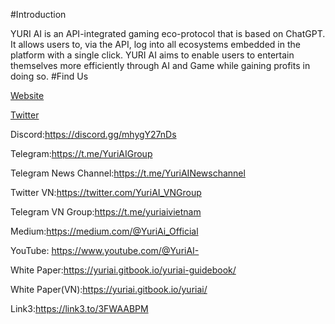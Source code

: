 #Introduction

YURI AI is an API-integrated gaming eco-protocol that is based on ChatGPT. It allows users to, via the API, log into all ecosystems embedded in the platform with a single click. YURI AI aims to enable users to entertain themselves more efficiently through AI and Game while gaining profits in doing so.
#Find Us

[Website](http://Yuri-ai.com)

[Twitter](https://twitter.com/YuriAi_Official)

Discord:https://discord.gg/mhygY27nDs 

Telegram:https://t.me/YuriAIGroup 

Telegram News Channel:https://t.me/YuriAINewschannel 

Twitter VN:https://twitter.com/YuriAI_VNGroup 

Telegram VN Group:https://t.me/yuriaivietnam 

Medium:https://medium.com/@YuriAi_Official 

YouTube: https://www.youtube.com/@YuriAI- 

White Paper:https://yuriai.gitbook.io/yuriai-guidebook/ 

White Paper(VN):https://yuriai.gitbook.io/yuriai/ 

Link3:https://link3.to/3FWAABPM

